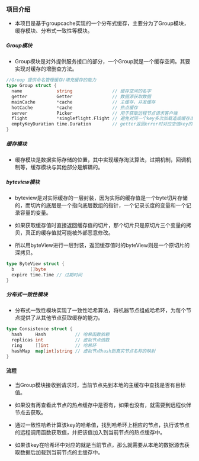 ### 项目介绍

+ 本项目是基于groupcache实现的一个分布式缓存，主要分为了Group模块，缓存模块、分布式一致性等模块。

##### Group模块

+ Group模块是对外提供服务接⼝的部分，⼀个Group就是⼀个缓存空间。其要实现对缓存的增删查方法。

```go
//Group 提供命名管理缓存/填充缓存的能⼒
type Group struct {
  name             string               // 缓存空间的名字
  getter           Getter               // 数据源获取数据
  mainCache        *cache               // 主缓存，并发缓存
  hotCache         *cache               // 热点缓存
  server           Picker               // ⽤于获取远程节点请求客户端
  flight           *singleflight.Flight // 避免对同⼀个key多次加载造成缓存击穿
  emptyKeyDuration time.Duration        // getter返回error时对应空值key的过期时间
}
```

##### 缓存模块

+ 缓存模块是数据实际存储的位置，其中实现缓存淘汰算法，过期机制，回调机制等，缓存模块与其他部分是解耦的。  

##### byteview模块

+ byteview是对实际缓存的一层封装，因为实际的缓存值是一个byte切片存储的，而切片的底层是一个指向底层数组的指针，一个记录长度的变量和一个记录容量的变量。   

+ 如果获取缓存值时直接返回缓存值的切片，那个切片只是原切片三个变量的拷贝，真正的缓存值就可能被外部恶意修改。 

+ 所以用byteView进行一层封装，返回缓存值时的byteView则是一个原切片的深拷贝。 

```go
type ByteView struct {
  b      []byte
  expire time.Time // 过期时间
}
```

##### 分布式一致性模块

+ 分布式一致性模块实现了一致性哈希算法，将机器节点组成哈希环，为每个节点提供了从其他节点获取缓存的能力。

```go
type Consistence struct {
  hash     Hash           // 哈希函数依赖
  replicas int            // 虚拟节点倍数
  ring     []int          // 哈希环
  hashMap  map[int]string // 虚拟节点hash到真实节点名称的映射
}
```

#### 流程

+ 当Group模块接收到请求时，当前节点先到本地的主缓存中查找是否有目标值。

+ 如果没有再查看此节点的热点缓存中是否有，如果也没有，就需要到远程伙伴节点去获取。

+ 通过一致性哈希计算该key的哈希值，找到哈希环上相应的节点，执行该节点的远程调用函数获取值，并把该值加入到当前节点的热点缓存中。

+ 如果该key在哈希环中对应的就是当前节点，那么就需要从本地的数据源去获取数据后加载到当前节点的主缓存中。
